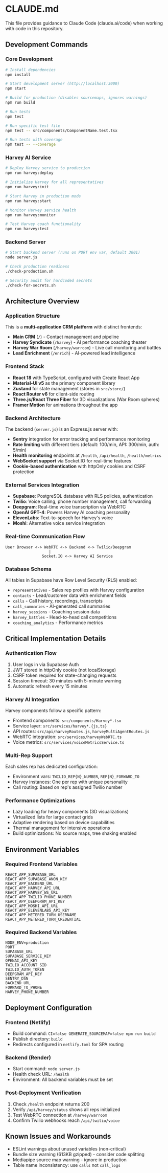 # CLAUDE.md

This file provides guidance to Claude Code (claude.ai/code) when working with code in this repository.

## Development Commands

### Core Development

```bash
# Install dependencies
npm install

# Start development server (http://localhost:3000)
npm start

# Build for production (disables sourcemaps, ignores warnings)
npm run build

# Run tests
npm test

# Run specific test file
npm test -- src/components/ComponentName.test.tsx

# Run tests with coverage
npm test -- --coverage
```

### Harvey AI Service

```bash
# Deploy Harvey service to production
npm run harvey:deploy

# Initialize Harvey for all representatives
npm run harvey:init

# Start Harvey in production mode
npm run harvey:start

# Monitor Harvey service health
npm run harvey:monitor

# Test Harvey coach functionality
npm run harvey:test
```

### Backend Server

```bash
# Start backend server (runs on PORT env var, default 3001)
node server.js

# Check production readiness
./check-production.sh

# Security audit for hardcoded secrets
./check-for-secrets.sh
```

## Architecture Overview

### Application Structure

This is a **multi-application CRM platform** with distinct frontends:

- **Main CRM** (`/`) - Contact management and pipeline
- **Harvey Syndicate** (`/harvey`) - AI performance coaching theater
- **Harvey War Room** (`/harvey/warroom`) - Live call monitoring and battles
- **Lead Enrichment** (`/enrich`) - AI-powered lead intelligence

### Frontend Stack

- **React 18** with TypeScript, configured with Create React App
- **Material-UI v5** as the primary component library
- **Zustand** for state management (stores in `src/store/`)
- **React Router v6** for client-side routing
- **Three.js/React Three Fiber** for 3D visualizations (War Room spheres)
- **Framer Motion** for animations throughout the app

### Backend Architecture

The backend (`server.js`) is an Express.js server with:

- **Sentry** integration for error tracking and performance monitoring
- **Rate limiting** with different tiers (default: 100/min, API: 300/min, auth: 5/min)
- **Health monitoring** endpoints at `/health`, `/api/health`, `/health/metrics`
- **WebSocket support** via Socket.IO for real-time features
- **Cookie-based authentication** with httpOnly cookies and CSRF protection

### External Services Integration

- **Supabase**: PostgreSQL database with RLS policies, authentication
- **Twilio**: Voice calling, phone number management, call forwarding
- **Deepgram**: Real-time voice transcription via WebRTC
- **OpenAI GPT-4**: Powers Harvey AI coaching personality
- **ElevenLabs**: Text-to-speech for Harvey's voice
- **Moshi**: Alternative voice service integration

### Real-time Communication Flow

```
User Browser <-> WebRTC <-> Backend <-> Twilio/Deepgram
                   |
                Socket.IO <-> Harvey AI Service
```

### Database Schema

All tables in Supabase have Row Level Security (RLS) enabled:

- `representatives` - Sales rep profiles with Harvey configuration
- `contacts` - Lead/customer data with enrichment fields
- `calls` - Call history, recordings, transcripts
- `call_summaries` - AI-generated call summaries
- `harvey_sessions` - Coaching session data
- `harvey_battles` - Head-to-head call competitions
- `coaching_analytics` - Performance metrics

## Critical Implementation Details

### Authentication Flow

1. User logs in via Supabase Auth
2. JWT stored in httpOnly cookie (not localStorage)
3. CSRF token required for state-changing requests
4. Session timeout: 30 minutes with 5-minute warning
5. Automatic refresh every 15 minutes

### Harvey AI Integration

Harvey components follow a specific pattern:

- Frontend components: `src/components/Harvey*.tsx`
- Service layer: `src/services/harvey*.{js,ts}`
- API routes: `src/api/harveyRoutes.js`, `harveyMultiAgentRoutes.js`
- WebRTC integration: `src/services/harveyWebRTC.ts`
- Voice metrics: `src/services/voiceMetricsService.ts`

### Multi-Rep Support

Each sales rep has dedicated configuration:

- Environment vars: `TWILIO_REP{N}_NUMBER`, `REP{N}_FORWARD_TO`
- Harvey instances: One per rep with unique personality
- Call routing: Based on rep's assigned Twilio number

### Performance Optimizations

- Lazy loading for heavy components (3D visualizations)
- Virtualized lists for large contact grids
- Adaptive rendering based on device capabilities
- Thermal management for intensive operations
- Build optimizations: No source maps, tree shaking enabled

## Environment Variables

### Required Frontend Variables

```
REACT_APP_SUPABASE_URL
REACT_APP_SUPABASE_ANON_KEY
REACT_APP_BACKEND_URL
REACT_APP_HARVEY_API_URL
REACT_APP_HARVEY_WS_URL
REACT_APP_TWILIO_PHONE_NUMBER
REACT_APP_DEEPGRAM_API_KEY
REACT_APP_MOSHI_API_URL
REACT_APP_ELEVENLABS_API_KEY
REACT_APP_METERED_TURN_USERNAME
REACT_APP_METERED_TURN_CREDENTIAL
```

### Required Backend Variables

```
NODE_ENV=production
PORT
SUPABASE_URL
SUPABASE_SERVICE_KEY
OPENAI_API_KEY
TWILIO_ACCOUNT_SID
TWILIO_AUTH_TOKEN
DEEPGRAM_API_KEY
SENTRY_DSN
BACKEND_URL
FORWARD_TO_PHONE
HARVEY_PHONE_NUMBER
```

## Deployment Configuration

### Frontend (Netlify)

- Build command: `CI=false GENERATE_SOURCEMAP=false npm run build`
- Publish directory: `build`
- Redirects configured in `netlify.toml` for SPA routing

### Backend (Render)

- Start command: `node server.js`
- Health check URL: `/health`
- Environment: All backend variables must be set

### Post-Deployment Verification

1. Check `/health` endpoint returns 200
2. Verify `/api/harvey/status` shows all reps initialized
3. Test WebRTC connection at `/harvey/warroom`
4. Confirm Twilio webhooks reach `/api/twilio/voice`

## Known Issues and Workarounds

- ESLint warnings about unused variables (non-critical)
- Bundle size warning (613KB gzipped) - consider code splitting
- Mediapipe source map warning - ignore in production
- Table name inconsistency: use `calls` not `call_logs`
